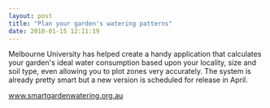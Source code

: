 ```yaml
---
layout: post
title: "Plan your garden's watering patterns"
date: 2010-01-15 12:11:19
---
```


Melbourne University has helped create a handy application that calculates your garden's ideal water consumption based upon your locality, size and soil type, even allowing you to plot zones very accurately. The system is already pretty smart but a new version is scheduled for release in April.

<a href="http://www.smartgardenwatering.org.au/" target="_blank">www.smartgardenwatering.org.au</a>